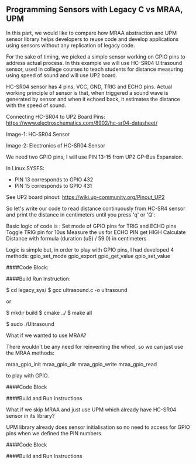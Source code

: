 ## Programming Sensors with Legacy C vs MRAA, UPM

In this part, we would like to compare how MRAA abstraction and UPM sensor library helps developers to reuse code and develop applications using sensors without any replication of legacy code.

For the sake of timing, we picked a simple sensor working on GPIO pins to address actual process. In this example we will use HC-SR04 Ultrasound sensor, used in college courses to teach students for distance measuring using speed of sound and will use UP2 board.

HC-SR04 sensor has 4 pins, VCC, GND, TRIG and ECHO pins. Actual working principle of sensor is that, when triggered a sound wave is generated by sensor and when it echoed back, it estimates the distance with the speed of sound.

Connecting HC-SR04 to UP2 Board Pins:
https://www.electroschematics.com/8902/hc-sr04-datasheet/

Image-1: HC-SR04 Sensor



Image-2: Electronics of HC-SR04 Sensor



We need two GPIO pins, I will use PIN 13-15 from UP2 GP-Bus Expansion.

In Linux SYSFS:
- PIN 13 corresponds to GPIO 432
- PIN 15 corresponds to GPIO 431

See UP2 board pinout: https://wiki.up-community.org/Pinout_UP2

So let's write our code to read distance continuously from HC-SR4 sensor and print the distance in centimeters until you press 'q' or 'Q':

Basic logic of code is :
Set mode of GPIO pins for TRIG and ECHO pins
Toggle TRIG pin for 10us
Measure the us for ECHO PIN get HIGH
Calculate Distance with formula (duration (uS) / 59.0) in centimeters

Logic is simple but, in order to play with GPIO pins, I had developed 4 methods:
gpio_set_mode
gpio_export
gpio_get_value
gpio_set_value

####Code Block:

####Build Run Instruction:

$ cd legacy_sys/
$ gcc ultrasound.c -o ultrasound

or

$ mkdir build
$ cmake ../
$ make all

$ sudo ./Ultrasound

What if we wanted to use MRAA?

There wouldn't be any need for reinventing the wheel, so we can just use the MRAA methods:

mraa_gpio_init
mraa_gpio_dir
mraa_gpio_write
mraa_gpio_read

to play with GPIO.

####Code Block


####Build and Run Instructions

What if we skip MRAA and just use UPM which already have HC-SR04 sensor in its library?

UPM library already does sensor initialisation so no need to access for GPIO pins when we defined the PIN numbers.

####Code Block



####Build and Run Instructions



